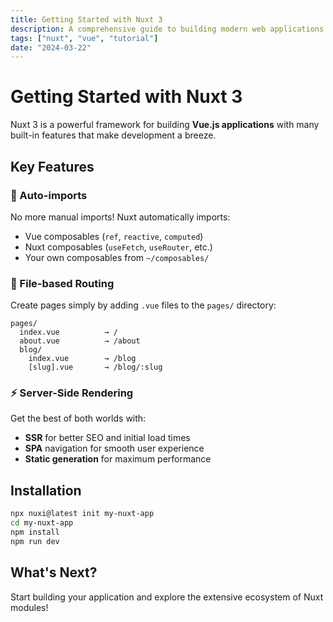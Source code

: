```yaml
---
title: Getting Started with Nuxt 3
description: A comprehensive guide to building modern web applications with Nuxt 3.
tags: ["nuxt", "vue", "tutorial"]
date: "2024-03-22"
---
```


# Getting Started with Nuxt 3

Nuxt 3 is a powerful framework for building **Vue.js applications** with many built-in features that make development a breeze.

## Key Features

### 🚀 Auto-imports
No more manual imports! Nuxt automatically imports:
- Vue composables (`ref`, `reactive`, `computed`)
- Nuxt composables (`useFetch`, `useRouter`, etc.)
- Your own composables from `~/composables/`

### 📁 File-based Routing
Create pages simply by adding `.vue` files to the `pages/` directory:

```
pages/
  index.vue          → /
  about.vue          → /about
  blog/
    index.vue        → /blog
    [slug].vue       → /blog/:slug
```

### ⚡ Server-Side Rendering
Get the best of both worlds with:
- **SSR** for better SEO and initial load times
- **SPA** navigation for smooth user experience
- **Static generation** for maximum performance

## Installation

```bash
npx nuxi@latest init my-nuxt-app
cd my-nuxt-app
npm install
npm run dev
```

## What's Next?

Start building your application and explore the extensive ecosystem of Nuxt modules! 